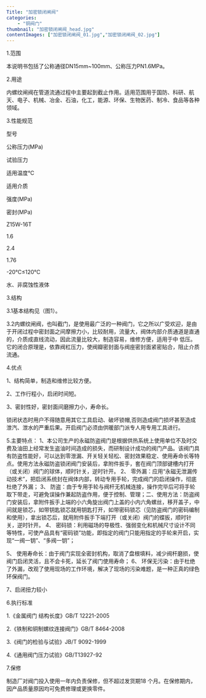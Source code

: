 ```yaml
---
Title: "加密锁闭闸阀"
categories:
    - "铜阀门"
thumbnail: "加密锁闭闸阀_head.jpg"
contentImages: ["加密锁闭闸阀_01.jpg","加密锁闭闸阀_02.jpg"]
---
```

1.范围

本说明书包括了公称通径DN15mm\~100mm、公称压力PN1.6MPa。

2.用途

内螺纹闸阀在管道流通过程中主要起到截止作用。适用范围用于国防、科研、航天、电子、机械、冶金、石油，化工，能源、环保、生物医药、制冷、食品等各种领域。

3.性能规范

型号

公称压力(MPa)

试验压力

适用温度℃

适用介质

强度(MPa)

密封(MPa)

Z15W-16T

1.6

2.4

1.76

-20℃≤120℃

水、非腐蚀性液体

3.结构

3.1基本结构见（图1）。

3.2内螺纹闸阀，也叫截门，是使用最广泛的一种阀门，它之所以广受欢迎，是由于开闭过程中密封面之间摩擦力小，比较耐用，流量大，阀体内部介质通道是直通的，介质成直线流动，因此流量比较大，制造容易，维修方便，适用于中 低压。它的闭合原理是，依靠阀杠压力，使阀瓣密封面与阀座密封面紧密贴合，阻止介质流通。

4.优点

1、结构简单，制造和维修比较方便。

2、工作行程小，启闭时间短。

3、密封性好，密封面间磨擦力小，寿命长。

锁闭状态时用户不得随意用其它工具启动、破坏锁帽,否则造成阀门损坏甚至造成泄汽、泄水的严重后果。开启阀门必须由供暖部门派专人用专用工具进行。

5.主要特点：
 1、本公司生产的永磁防盗阀门是根据供热系统上使用单位不及时交费及油田上经常发生盗油时间造成的损失，而研制设计成功的阀门产品。该阀门具有防盗性能好，可以达到零泄漏、开关轻关轻松、密封效果稳定、使用寿命长等特点。使用方法永磁防盗锁闭阀门安装后，拿附件扳手，套在阀门顶部键槽内打开（或关闭）阀门的球体，顺时针关，逆时针开。
 2、 零外漏：应用“永磁无泄漏传动技术”，把启闭系统封在阀体内部，转动专用手轮，完成阀门的启闭操作，彻底杜绝了外漏；
 3、 防盗：由于专用手轮与阀杆无机械连接，操作完毕后可将手轮取下带走，可避免误操作兼起防盗作用，便于控制、管理；二、使用方法：防盗阀门安装后，拿附件扳手上端的小六角旋出阀门上盖的小内六角螺丝，移开盖子，中间就是锁芯，如带钥匙锁芯就用钥匙打开，如带密码锁芯（见防盗阀门的密码编制和使用），拿出锁芯后，就用附件扳手下端打开（或关闭）阀门的蝶扳，顺时针关，逆时针开。
 4、 密码锁：利用磁场的导极性、强弱变化和机械尺寸设计不同等特性，可使产品具有“密码锁”功能，即指定的阀门只能用指定的手轮来开启，实现“一阀一钥”、“多阀一钥”；

5、 使用寿命长：由于阀门实现全密封机构，取消了盘根填料，减少阀杆磨损，使阀门启闭灵活，且不会卡死，延长了阀门使用寿命；
 6、 环保无污染：由于杜绝了外漏，改观了使用现场的工作环境，解决了现场的污染难题，是一种正真的绿色环保阀门。

7、启闭扭力较小

6.执行标准

1.《金属阀门 结构长度》GB/T 12221-2005

2.《铁制和铜制螺纹连接阀门》GB/T 8464-2008

3.《阀门的检验与试验》JB/T 9092-1999

4.《通用阀门压力试验》GB/T13927-92

7.保修

制造厂对阀门投入使用一年内负责保修，但不超过发货期18 个月。在保修期内，因产品质量原因均可免费修理或更换零件。


